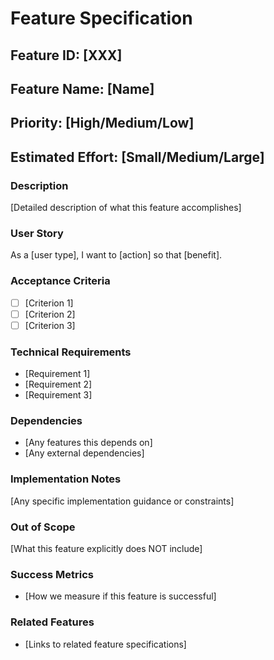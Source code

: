 # Feature Specification

## Feature ID: [XXX]
## Feature Name: [Name]
## Priority: [High/Medium/Low]
## Estimated Effort: [Small/Medium/Large]

### Description
[Detailed description of what this feature accomplishes]

### User Story
As a [user type], I want to [action] so that [benefit].

### Acceptance Criteria
- [ ] [Criterion 1]
- [ ] [Criterion 2]
- [ ] [Criterion 3]

### Technical Requirements
- [Requirement 1]
- [Requirement 2]
- [Requirement 3]

### Dependencies
- [Any features this depends on]
- [Any external dependencies]

### Implementation Notes
[Any specific implementation guidance or constraints]

### Out of Scope
[What this feature explicitly does NOT include]

### Success Metrics
- [How we measure if this feature is successful]

### Related Features
- [Links to related feature specifications]